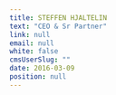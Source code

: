 ```yaml
---
title: STEFFEN HJALTELIN
text: "CEO & Sr Partner"
link: null
email: null
white: false
cmsUserSlug: ""
date: 2016-03-09 
position: null
---
```



